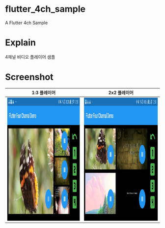 # flutter_4ch_sample

A Flutter 4ch Sample

# Explain

4채널 비디오 플레이어 샘플

# Screenshot

|      1:3 플레이어     |     2x2 플레이어     |
| ------------------ | ------------------ |
| <img src="./screenshots/player_1&3.jpg" height="400" alt="Screenshot"/>  | <img src="./screenshots/player_2X2.jpg" height="400" alt="Screenshot"/>  |
